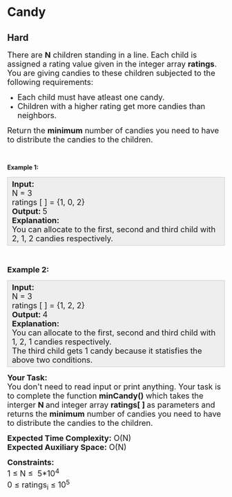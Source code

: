 # Candy
## Hard
<div class="problems_problem_content__Xm_eO"><p><span style="font-size:18px">There are <strong>N</strong> children standing in a line. Each child is assigned a rating value given in the integer array <strong>ratings</strong>.<br>
You are giving candies to these children subjected to the following requirements:</span></p>

<ul>
	<li><span style="font-size:18px">Each child must have atleast one candy.</span></li>
	<li><span style="font-size:18px">Children with a higher rating get more candies than neighbors.</span></li>
</ul>

<p><span style="font-size:18px">Return the <strong>minimum</strong> number of candies you need to have to distribute the candies to the children.</span></p>

<p>&nbsp;</p>

<p><strong>Example 1:</strong></p>

<div style="background: rgb(238, 238, 238); border: 1px solid rgb(204, 204, 204); padding: 5px 10px; --darkreader-inline-bgimage: initial; --darkreader-inline-bgcolor: #141618; --darkreader-inline-border-top: #3a4142; --darkreader-inline-border-right: #3a4142; --darkreader-inline-border-bottom: #3a4142; --darkreader-inline-border-left: #3a4142;" data-darkreader-inline-bgimage="" data-darkreader-inline-bgcolor="" data-darkreader-inline-border-top="" data-darkreader-inline-border-right="" data-darkreader-inline-border-bottom="" data-darkreader-inline-border-left=""><span style="font-size:18px"><strong>Input:</strong><br>
N = 3<br>
ratings [ ] = {1, 0, 2}<br>
<strong>Output:&nbsp;</strong>5<br>
<strong>Explanation:</strong>&nbsp;<br>
You can allocate to the first, second and third child with 2, 1, 2 candies respectively.</span></div>

<p>&nbsp;</p>

<p><span style="font-size:18px"><strong>Example 2:</strong></span></p>

<div style="background: rgb(238, 238, 238); border: 1px solid rgb(204, 204, 204); padding: 5px 10px; --darkreader-inline-bgimage: initial; --darkreader-inline-bgcolor: #141618; --darkreader-inline-border-top: #3a4142; --darkreader-inline-border-right: #3a4142; --darkreader-inline-border-bottom: #3a4142; --darkreader-inline-border-left: #3a4142;" data-darkreader-inline-bgimage="" data-darkreader-inline-bgcolor="" data-darkreader-inline-border-top="" data-darkreader-inline-border-right="" data-darkreader-inline-border-bottom="" data-darkreader-inline-border-left=""><span style="font-size:18px"><strong>Input:</strong><br>
N = 3<br>
ratings [ ] = {1, 2, 2}<br>
<strong>Output: </strong>4<br>
<strong>Explanation:</strong>&nbsp;<br>
You can allocate to the first, second and third child with 1, 2, 1&nbsp;candies respectively.<br>
The third child gets 1 candy because it statisfies the above two conditions.</span></div>

<p><span style="font-size:18px"><strong>Your Task:</strong><br>
You don't need to read input or print anything. Your task is to complete the function <strong>minCandy()</strong>&nbsp;which takes the interger <strong>N&nbsp;</strong>and&nbsp;integer array&nbsp;<strong>ratings[ ] </strong>as parameters and returns the <strong>minimum</strong> number of candies&nbsp;you need to have to distribute the candies to the children.</span></p>

<p><span style="font-size:18px"><strong>Expected Time Complexity:</strong>&nbsp;O(N)<br>
<strong>Expected Auxiliary Space:</strong>&nbsp;O(N)</span></p>

<p><span style="font-size:18px"><strong>Constraints:</strong><br>
1 ≤ N ≤&nbsp; 5*10<sup>4</sup><br>
0 ≤ ratings<sub>i</sub>&nbsp;≤ 10<sup>5</sup></span></p>
</div>